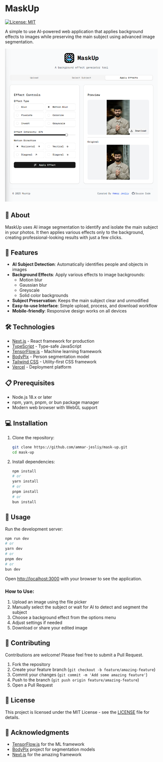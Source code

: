 # MaskUp

[![License: MIT](https://img.shields.io/badge/License-MIT-blue.svg)](https://opensource.org/licenses/MIT)

A simple to use AI-powered web application that applies background effects to images while preserving the main subject using advanced image segmentation.

![MaskUp Screenshot](public/maskup-screenshot.png)

## 🎯 About

MaskUp uses AI image segmentation to identify and isolate the main subject in your photos. It then applies various effects only to the background, creating professional-looking results with just a few clicks.

## 🚀 Features

- **AI Subject Detection**: Automatically identifies people and objects in images
- **Background Effects**: Apply various effects to image backgrounds:
  - Motion blur
  - Gaussian blur
  - Greyscale
  - Solid color backgrounds
- **Subject Preservation**: Keeps the main subject clear and unmodified
- **Easy-to-use Interface**: Simple upload, process, and download workflow
- **Mobile-friendly**: Responsive design works on all devices

## 🛠️ Technologies

- [Next.js](https://nextjs.org/) - React framework for production
- [TypeScript](https://www.typescriptlang.org/) - Type-safe JavaScript
- [TensorFlow.js](https://www.tensorflow.org/js) - Machine learning framework
- [BodyPix](https://github.com/tensorflow/tfjs-models/tree/master/body-pix) - Person segmentation model
- [Tailwind CSS](https://tailwindcss.com/) - Utility-first CSS framework
- [Vercel](https://vercel.com/) - Deployment platform

## 📋 Prerequisites

- Node.js 18.x or later
- npm, yarn, pnpm, or bun package manager
- Modern web browser with WebGL support

## 💻 Installation

1. Clone the repository:

   ```bash
   git clone https://github.com/ammar-jesliy/mask-up.git
   cd mask-up
   ```

2. Install dependencies:
   ```bash
   npm install
   # or
   yarn install
   # or
   pnpm install
   # or
   bun install
   ```

## 🚀 Usage

Run the development server:

```bash
npm run dev
# or
yarn dev
# or
pnpm dev
# or
bun dev
```

Open [http://localhost:3000](http://localhost:3000) with your browser to see the application.

### How to Use:

1. Upload an image using the file picker
2. Manually select the subject or wait for AI to detect and segment the subject
3. Choose a background effect from the options menu
4. Adjust settings if needed
5. Download or share your edited image

## 🤝 Contributing

Contributions are welcome! Please feel free to submit a Pull Request.

1. Fork the repository
2. Create your feature branch (`git checkout -b feature/amazing-feature`)
3. Commit your changes (`git commit -m 'Add some amazing feature'`)
4. Push to the branch (`git push origin feature/amazing-feature`)
5. Open a Pull Request

## 📝 License

This project is licensed under the MIT License - see the [LICENSE](LICENSE) file for details.

## 🙏 Acknowledgments

- [TensorFlow.js](https://www.tensorflow.org/js) for the ML framework
- [BodyPix](https://github.com/tensorflow/tfjs-models/tree/master/body-pix) project for segmentation models
- [Next.js](https://nextjs.org) for the amazing framework
